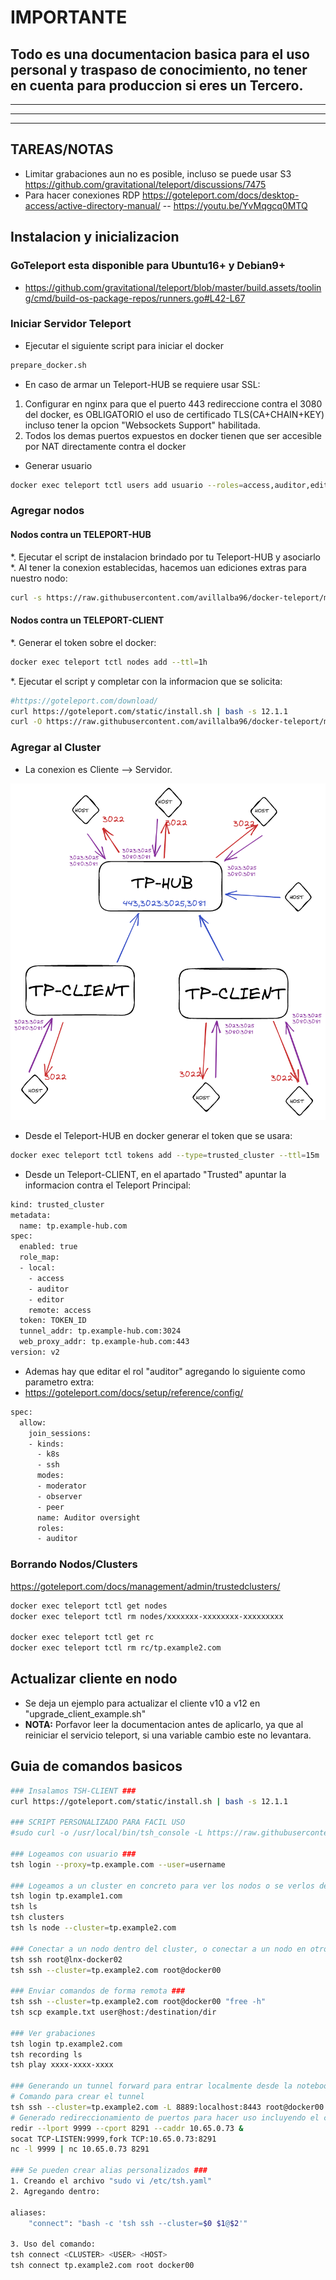 # **IMPORTANTE**

## **Todo es una documentacion basica para el uso personal y traspaso de conocimiento, no tener en cuenta para produccion si eres un Tercero.**

------
------
------

## **TAREAS/NOTAS**

* Limitar grabaciones aun no es posible, incluso se puede usar S3 <https://github.com/gravitational/teleport/discussions/7475>
* Para hacer conexiones RDP <https://goteleport.com/docs/desktop-access/active-directory-manual/> -- <https://youtu.be/YvMqgcq0MTQ>

## **Instalacion y inicializacion**

### GoTeleport esta disponible para Ubuntu16+ y Debian9+

* <https://github.com/gravitational/teleport/blob/master/build.assets/tooling/cmd/build-os-package-repos/runners.go#L42-L67>

### **Iniciar Servidor Teleport**

* Ejecutar el siguiente script para iniciar el docker

```bash
prepare_docker.sh
```

* En caso de armar un Teleport-HUB se requiere usar SSL:

1. Configurar en nginx para que el puerto 443 redireccione contra el 3080 del docker, es OBLIGATORIO el uso de certificado TLS(CA+CHAIN+KEY) incluso tener la opcion "Websockets Support" habilitada.
2. Todos los demas puertos expuestos en docker tienen que ser accesible por NAT directamente contra el docker

* Generar usuario

```bash
docker exec teleport tctl users add usuario --roles=access,auditor,editor --logins=root
```

### **Agregar nodos**

#### **Nodos contra un TELEPORT-HUB**

*. Ejecutar el script de instalacion brindado por tu Teleport-HUB y asociarlo
*. Al tener la conexion establecidas, hacemos uan ediciones extras para nuestro nodo:

```bash
curl -s https://raw.githubusercontent.com/avillalba96/docker-teleport/main/install_central.sh | bash
```

#### **Nodos contra un TELEPORT-CLIENT**

*. Generar el token sobre el docker:

```bash
docker exec teleport tctl nodes add --ttl=1h
```

*. Ejecutar el script y completar con la informacion que se solicita:

```bash
#https://goteleport.com/download/
curl https://goteleport.com/static/install.sh | bash -s 12.1.1
curl -O https://raw.githubusercontent.com/avillalba96/docker-teleport/main/install_client.sh && chmod +x install_client.sh && ./install_client.sh
```

### **Agregar al Cluster**

* La conexion es Cliente --> Servidor.

![cluster_trusted](cluster_trusted.png "cluster_trusted")

* Desde el Teleport-HUB en docker generar el token que se usara:

```bash
docker exec teleport tctl tokens add --type=trusted_cluster --ttl=15m
```

* Desde un Teleport-CLIENT, en el apartado "Trusted" apuntar la informacion contra el Teleport Principal:

```bash
kind: trusted_cluster
metadata:
  name: tp.example-hub.com
spec:
  enabled: true
  role_map:
  - local:
    - access
    - auditor
    - editor
    remote: access
  token: TOKEN_ID
  tunnel_addr: tp.example-hub.com:3024
  web_proxy_addr: tp.example-hub.com:443
version: v2
```

* Ademas hay que editar el rol "auditor" agregando lo siguiente como parametro extra:
* <https://goteleport.com/docs/setup/reference/config/>

```bash
spec:
  allow:
    join_sessions:
    - kinds:
      - k8s
      - ssh
      modes:
      - moderator
      - observer
      - peer
      name: Auditor oversight
      roles:
      - auditor
```

### **Borrando Nodos/Clusters**

<https://goteleport.com/docs/management/admin/trustedclusters/>

```bash
docker exec teleport tctl get nodes
docker exec teleport tctl rm nodes/xxxxxxx-xxxxxxxx-xxxxxxxxx

docker exec teleport tctl get rc
docker exec teleport tctl rm rc/tp.example2.com
```

## **Actualizar cliente en nodo**

* Se deja un ejemplo para actualizar el cliente v10 a v12 en "upgrade_client_example.sh"
* **NOTA:** Porfavor leer la documentacion antes de aplicarlo, ya que al reiniciar el servicio teleport, si una variable cambio este no levantara.

## **Guia de comandos basicos**

```bash
### Insalamos TSH-CLIENT ###
curl https://goteleport.com/static/install.sh | bash -s 12.1.1

### SCRIPT PERSONALIZADO PARA FACIL USO
#sudo curl -o /usr/local/bin/tsh_console -L https://raw.githubusercontent.com/avillalba96/docker-teleport/main/tsh_console.sh && sudo chmod +x /usr/local/bin/tsh_console

### Logeamos con usuario ###
tsh login --proxy=tp.example.com --user=username

### Logeamos a un cluster en concreto para ver los nodos o se verlos de todas formas ###
tsh login tp.example1.com
tsh ls
tsh clusters
tsh ls node --cluster=tp.example2.com

### Conectar a un nodo dentro del cluster, o conectar a un nodo en otro cluster ###
tsh ssh root@lnx-docker02
tsh ssh --cluster=tp.example2.com root@docker00

### Enviar comandos de forma remota ###
tsh ssh --cluster=tp.example2.com root@docker00 "free -h"
tsh scp example.txt user@host:/destination/dir

### Ver grabaciones
tsh login tp.example2.com
tsh recording ls
tsh play xxxx-xxxx-xxxx

### Generando un tunnel forward para entrar localmente desde la notebook ###
# Comando para crear el tunnel
tsh ssh --cluster=tp.example2.com -L 8889:localhost:8443 root@docker00
# Generado redireccionamiento de puertos para hacer uso incluyendo el comando de arriba (se dejan distintas formas de crear el redir)
redir --lport 9999 --cport 8291 --caddr 10.65.0.73 &
socat TCP-LISTEN:9999,fork TCP:10.65.0.73:8291
nc -l 9999 | nc 10.65.0.73 8291

### Se pueden crear alias personalizados ###
1. Creando el archivo "sudo vi /etc/tsh.yaml"
2. Agregando dentro:

aliases:
    "connect": "bash -c 'tsh ssh --cluster=$0 $1@$2'"

3. Uso del comando:
tsh connect <CLUSTER> <USER> <HOST>
tsh connect tp.example2.com root docker00
```
